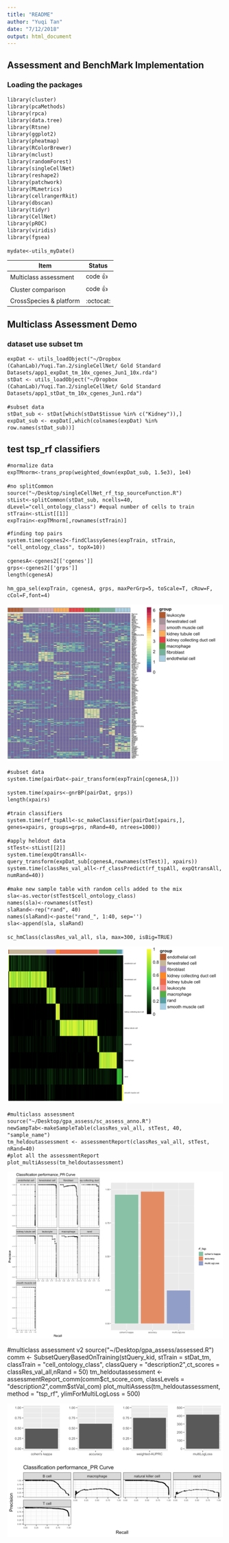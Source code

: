 ```yaml
---
title: "README"
author: "Yuqi Tan"
date: "7/12/2018"
output: html_document
---
```


## Assessment and BenchMark Implementation

### Loading the packages
```{r,message=FALSE, warning=FALSE}
library(cluster)
library(pcaMethods)
library(rpca)
library(data.tree)
library(Rtsne)
library(ggplot2)
library(pheatmap)
library(RColorBrewer)
library(mclust)
library(randomForest)
library(singleCellNet)
library(reshape2)
library(patchwork)
library(MLmetrics)
library(cellrangerRkit)
library(dbscan)
library(tidyr)
library(CellNet)
library(pROC)
library(viridis)
library(fgsea)

mydate<-utils_myDate()
```


|         **Item**       |    **Status**   |
|------------------------|-----------------|
| Multiclass assessment  | code :thumbsup: |
| Cluster comparison     | code :thumbsup: |
| CrossSpecies & platform|    :octocat:    |


## Multiclass Assessment Demo 
### dataset use subset tm
```{r}
expDat <- utils_loadObject("~/Dropbox (CahanLab)/Yuqi.Tan.2/singleCellNet/ Gold Standard Datasets/app1_expDat_tm_10x_cgenes_Jun1_10x.rda")
stDat <- utils_loadObject("~/Dropbox (CahanLab)/Yuqi.Tan.2/singleCellNet/ Gold Standard Datasets/app1_stDat_tm_10x_cgenes_Jun1.rda")

#subset data
stDat_sub <- stDat[which(stDat$tissue %in% c("Kidney")),]
expDat_sub <- expDat[,which(colnames(expDat) %in% row.names(stDat_sub))]
```

## test tsp_rf classifiers
```{r}
#normalize data 
expTMnorm<-trans_prop(weighted_down(expDat_sub, 1.5e3), 1e4)

#no splitCommon
source("~/Desktop/singleCellNet_rf_tsp_sourceFunction.R")
stList<-splitCommon(stDat_sub, ncells=40, dLevel="cell_ontology_class") #equal number of cells to train 
stTrain<-stList[[1]]
expTrain<-expTMnorm[,rownames(stTrain)]
```

```{r, warning=FALSE}
#finding top pairs
system.time(cgenes2<-findClassyGenes(expTrain, stTrain, "cell_ontology_class", topX=10))

cgenesA<-cgenes2[['cgenes']]
grps<-cgenes2[['grps']]
length(cgenesA)

hm_gpa_sel(expTrain, cgenesA, grps, maxPerGrp=5, toScale=T, cRow=F, cCol=F,font=4)
```
![ ](img/heatmap.png)

```{r, warning=FALSE}
#subset data
system.time(pairDat<-pair_transform(expTrain[cgenesA,]))

system.time(xpairs<-gnrBP(pairDat, grps))
length(xpairs)

#train classifiers
system.time(rf_tspAll<-sc_makeClassifier(pairDat[xpairs,], genes=xpairs, groups=grps, nRand=40, ntrees=1000)) 

#apply heldout data
stTest<-stList[[2]]
system.time(expQtransAll<-query_transform(expDat_sub[cgenesA,rownames(stTest)], xpairs))
system.time(classRes_val_all<-rf_classPredict(rf_tspAll, expQtransAll, numRand=40))

#make new sample table with random cells added to the mix
sla<-as.vector(stTest$cell_ontology_class)
names(sla)<-rownames(stTest)
slaRand<-rep("rand", 40)
names(slaRand)<-paste("rand_", 1:40, sep='')
sla<-append(sla, slaRand)

sc_hmClass(classRes_val_all, sla, max=300, isBig=TRUE)
```
![ ](img/classification_heatmap.png)

```{r}
#multiclass assessment 
source("~/Desktop/gpa_assess/sc_assess_anno.R")
newSampTab<-makeSampleTable(classRes_val_all, stTest, 40, "sample_name")
tm_heldoutassessment <- assessmentReport(classRes_val_all, stTest, nRand=40)
#plot all the assessmentReport
plot_multiAssess(tm_heldoutassessment)
```

![ ](img/assess_tsp_rf.png)

#multiclass assessment v2
source("~/Desktop/gpa_assess/assessed.R")
comm <- SubsetQueryBasedOnTraining(stQuery_kid, stTrain = stDat_tm, classTrain = "cell_ontology_class", classQuery = "description2",ct_scores = classRes_val_all,nRand = 50)
tm_heldoutassessment <- assessmentReport_comm(comm$ct_score_com, classLevels = "description2",comm$stVal_com)
plot_multiAssess(tm_heldoutassessment, method = "tsp_rf", ylimForMultiLogLoss = 500) 

![ ](img/assess_tsp_rf_v2.png)
